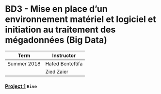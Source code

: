 
# BD3 - Mise en place d’un environnement matériel et logiciel et initiation au traitement des mégadonnées (Big Data)
| Term | Instructor |
| --- | --- |
| Summer 2018  | Hafed Benteftifa  |
|   | Zied Zaier  |

### [Project 1](/BD1/project1) `Hive`
